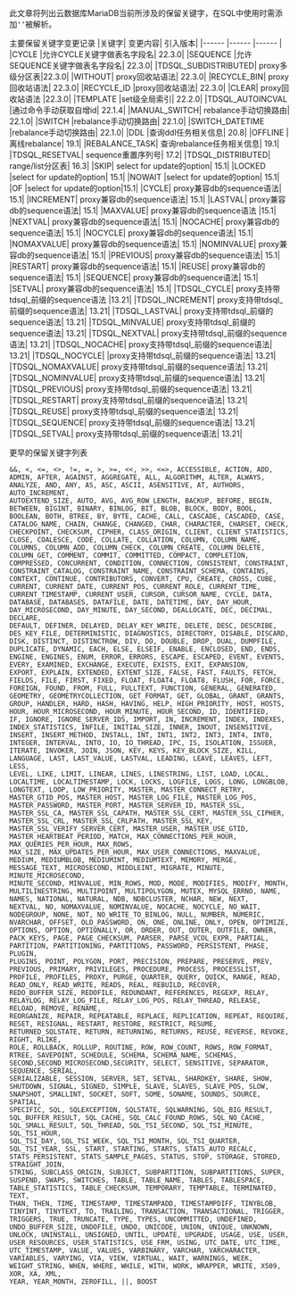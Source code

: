 此文章将列出云数据库MariaDB当前所涉及的保留关键字，在SQL中使用时需添加```‘’```被解析。

主要保留关键字变更记录
|关键字|	变更内容|	引入版本|
|------ |------ |------ |
|CYCLE	|允许CYCLE关键字做表名字段名|	22.3.0|
|SEQUENCE	|允许SEQUENCE关键字做表名字段名|	22.3.0|
|TDSQL_SUBDISTRIBUTED|	proxy多级分区表|22.3.0|
|WITHOUT|	proxy回收站语法|	22.3.0|
|RECYCLE_BIN|	proxy回收站语法|	22.3.0|
|RECYCLE_ID	|proxy回收站语法|	22.3.0|
|CLEAR|	proxy回收站语法	|22.3.0|
|TEMPLATE	|set级全局索引|	22.2.0|
|TDSQL_AUTOINCVAL	|通过命令手动获取自增id|	22.1.4|
|MANUAL_SWITCH|	rebalance手动切换路由|	22.1.0|
|SWITCH	|rebalance手动切换路由|	22.1.0|
|SWITCH_DATETIME	|rebalance手动切换路由|	22.1.0|
|DDL	|查询ddl任务相关信息|	20.8|
|OFFLINE	|离线rebalance|	19.1|
|REBALANCE_TASK|	查询rebalance任务相关信息|	19.1|
|TDSQL_RESETVAL|	sequence重置序列号|	17.2|
|TDSQL_DISTRIBUTED|	range/list分区表|	16.3|
|SKIP|	select for update的option|	15.1|
|LOCKED	|select for update的option|	15.1|
|NOWAIT	|select for update的option|	15.1|
|OF	|select for update的option|15.1|
|CYCLE|	proxy兼容db的sequence语法|	15.1|
|INCREMENT|	proxy兼容db的sequence语法|	15.1|
|LASTVAL|	proxy兼容db的sequence语法|	15.1|
|MAXVALUE|	proxy兼容db的sequence语法	|15.1|
|NEXTVAL|	proxy兼容db的sequence语法|	15.1|
|NOCACHE|	proxy兼容db的sequence语法|	15.1|
|NOCYCLE|	proxy兼容db的sequence语法|	15.1|
|NOMAXVALUE|	proxy兼容db的sequence语法|	15.1|
|NOMINVALUE|	proxy兼容db的sequence语法|	15.1|
|PREVIOUS|	proxy兼容db的sequence语法|	15.1|
|RESTART|	proxy兼容db的sequence语法|	15.1|
|REUSE|	proxy兼容db的sequence语法|	15.1|
|SEQUENCE|	proxy兼容db的sequence语法|	15.1|
|SETVAL|	proxy兼容db的sequence语法|	15.1|
|TDSQL_CYCLE|	proxy支持带tdsql_前缀的sequence语法	|13.21|
|TDSQL_INCREMENT|	proxy支持带tdsql_前缀的sequence语法|	13.21|
|TDSQL_LASTVAL|	proxy支持带tdsql_前缀的sequence语法|	13.21|
|TDSQL_MINVALUE|	proxy支持带tdsql_前缀的sequence语法|	13.21|
|TDSQL_NEXTVAL|	proxy支持带tdsql_前缀的sequence语法|	13.21|
|TDSQL_NOCACHE|	proxy支持带tdsql_前缀的sequence语法|	13.21|
|TDSQL_NOCYCLE|	|proxy支持带tdsql_前缀的sequence语法|	13.21|
|TDSQL_NOMAXVALUE|	proxy支持带tdsql_前缀的sequence语法|	13.21|
|TDSQL_NOMINVALUE|	proxy支持带tdsql_前缀的sequence语法|	13.21|
|TDSQL_PREVIOUS|	proxy支持带tdsql_前缀的sequence语法|	13.21|
|TDSQL_RESTART|	proxy支持带tdsql_前缀的sequence语法|	13.21|
|TDSQL_REUSE|	proxy支持带tdsql_前缀的sequence语法|	13.21|
|TDSQL_SEQUENCE|	proxy支持带tdsql_前缀的sequence语法|	13.21|
|TDSQL_SETVAL|	proxy支持带tdsql_前缀的sequence语法|	13.21|


更早的保留关键字列表
```
&&, <, <=, <>, !=, =, >, >=, <<, >>, <=>, ACCESSIBLE, ACTION, ADD, ADMIN, AFTER, AGAINST, AGGREGATE, ALL, ALGORITHM, ALTER, ALWAYS, ANALYZE, AND, ANY, AS, ASC, ASCII, ASENSITIVE, AT, AUTHORS, AUTO_INCREMENT,
AUTOEXTEND_SIZE, AUTO, AVG, AVG_ROW_LENGTH, BACKUP, BEFORE, BEGIN, BETWEEN, BIGINT, BINARY, BINLOG, BIT, BLOB, BLOCK, BODY, BOOL, BOOLEAN, BOTH, BTREE, BY, BYTE, CACHE, CALL, CASCADE, CASCADED, CASE,
CATALOG_NAME, CHAIN, CHANGE, CHANGED, CHAR, CHARACTER, CHARSET, CHECK, CHECKPOINT, CHECKSUM, CIPHER, CLASS_ORIGIN, CLIENT, CLIENT_STATISTICS, CLOSE, COALESCE, CODE, COLLATE, COLLATION, COLUMN, COLUMN_NAME,
COLUMNS, COLUMN_ADD, COLUMN_CHECK, COLUMN_CREATE, COLUMN_DELETE, COLUMN_GET, COMMENT, COMMIT, COMMITTED, COMPACT, COMPLETION, COMPRESSED, CONCURRENT, CONDITION, CONNECTION, CONSISTENT, CONSTRAINT, 
CONSTRAINT_CATALOG, CONSTRAINT_NAME, CONSTRAINT_SCHEMA, CONTAINS, CONTEXT, CONTINUE, CONTRIBUTORS, CONVERT, CPU, CREATE, CROSS, CUBE, CURRENT, CURRENT_DATE, CURRENT_POS, CURRENT_ROLE, CURRENT_TIME, 
CURRENT_TIMESTAMP, CURRENT_USER, CURSOR, CURSOR_NAME, CYCLE, DATA, DATABASE, DATABASES, DATAFILE, DATE, DATETIME, DAY, DAY_HOUR, DAY_MICROSECOND, DAY_MINUTE, DAY_SECOND, DEALLOCATE, DEC, DECIMAL, DECLARE, 
DEFAULT, DEFINER, DELAYED, DELAY_KEY_WRITE, DELETE, DESC, DESCRIBE, DES_KEY_FILE, DETERMINISTIC, DIAGNOSTICS, DIRECTORY, DISABLE, DISCARD, DISK, DISTINCT, DISTINCTROW, DIV, DO, DOUBLE, DROP, DUAL, DUMPFILE, 
DUPLICATE, DYNAMIC, EACH, ELSE, ELSEIF, ENABLE, ENCLOSED, END, ENDS, ENGINE, ENGINES, ENUM, ERROR, ERRORS, ESCAPE, ESCAPED, EVENT, EVENTS, EVERY, EXAMINED, EXCHANGE, EXECUTE, EXISTS, EXIT, EXPANSION, 
EXPORT, EXPLAIN, EXTENDED, EXTENT_SIZE, FALSE, FAST, FAULTS, FETCH, FIELDS, FILE, FIRST, FIXED, FLOAT, FLOAT4, FLOAT8, FLUSH, FOR, FORCE, FOREIGN, FOUND, FROM, FULL, FULLTEXT, FUNCTION, GENERAL, GENERATED, 
GEOMETRY, GEOMETRYCOLLECTION, GET_FORMAT, GET, GLOBAL, GRANT, GRANTS, GROUP, HANDLER, HARD, HASH, HAVING, HELP, HIGH_PRIORITY, HOST, HOSTS, HOUR, HOUR_MICROSECOND, HOUR_MINUTE, HOUR_SECOND, ID, IDENTIFIED, 
IF, IGNORE, IGNORE_SERVER_IDS, IMPORT, IN, INCREMENT, INDEX, INDEXES, INDEX_STATISTICS, INFILE, INITIAL_SIZE, INNER, INOUT, INSENSITIVE, INSERT, INSERT_METHOD, INSTALL, INT, INT1, INT2, INT3, INT4, INT8, 
INTEGER, INTERVAL, INTO, IO, IO_THREAD, IPC, IS, ISOLATION, ISSUER, ITERATE, INVOKER, JOIN, JSON, KEY, KEYS, KEY_BLOCK_SIZE, KILL, LANGUAGE, LAST, LAST_VALUE, LASTVAL, LEADING, LEAVE, LEAVES, LEFT, LESS, 
LEVEL, LIKE, LIMIT, LINEAR, LINES, LINESTRING, LIST, LOAD, LOCAL, LOCALTIME, LOCALTIMESTAMP, LOCK, LOCKS, LOGFILE, LOGS, LONG, LONGBLOB, LONGTEXT, LOOP, LOW_PRIORITY, MASTER, MASTER_CONNECT_RETRY,
MASTER_GTID_POS, MASTER_HOST, MASTER_LOG_FILE, MASTER_LOG_POS, MASTER_PASSWORD, MASTER_PORT, MASTER_SERVER_ID, MASTER_SSL, MASTER_SSL_CA, MASTER_SSL_CAPATH, MASTER_SSL_CERT, MASTER_SSL_CIPHER,
MASTER_SSL_CRL, MASTER_SSL_CRLPATH, MASTER_SSL_KEY, MASTER_SSL_VERIFY_SERVER_CERT, MASTER_USER, MASTER_USE_GTID, MASTER_HEARTBEAT_PERIOD, MATCH, MAX_CONNECTIONS_PER_HOUR, MAX_QUERIES_PER_HOUR, MAX_ROWS, 
MAX_SIZE, MAX_UPDATES_PER_HOUR, MAX_USER_CONNECTIONS, MAXVALUE, MEDIUM, MEDIUMBLOB, MEDIUMINT, MEDIUMTEXT, MEMORY, MERGE, MESSAGE_TEXT, MICROSECOND, MIDDLEINT, MIGRATE, MINUTE, MINUTE_MICROSECOND,
MINUTE_SECOND, MINVALUE, MIN_ROWS, MOD, MODE, MODIFIES, MODIFY, MONTH, MULTILINESTRING, MULTIPOINT, MULTIPOLYGON, MUTEX, MYSQL_ERRNO, NAME, NAMES, NATIONAL, NATURAL, NDB, NDBCLUSTER, NCHAR, NEW, NEXT, 
NEXTVAL, NO, NOMAXVALUE, NOMINVALUE, NOCACHE, NOCYCLE, NO_WAIT, NODEGROUP, NONE, NOT, NO_WRITE_TO_BINLOG, NULL, NUMBER, NUMERIC, NVARCHAR, OFFSET, OLD_PASSWORD, ON, ONE, ONLINE, ONLY, OPEN, OPTIMIZE, 
OPTIONS, OPTION, OPTIONALLY, OR, ORDER, OUT, OUTER, OUTFILE, OWNER, PACK_KEYS, PAGE, PAGE_CHECKSUM, PARSER, PARSE_VCOL_EXPR, PARTIAL, PARTITION, PARTITIONING, PARTITIONS, PASSWORD, PERSISTENT, PHASE, PLUGIN,
PLUGINS, POINT, POLYGON, PORT, PRECISION, PREPARE, PRESERVE, PREV, PREVIOUS, PRIMARY, PRIVILEGES, PROCEDURE, PROCESS, PROCESSLIST, PROFILE, PROFILES, PROXY, PURGE, QUARTER, QUERY, QUICK, RANGE, READ, 
READ_ONLY, READ_WRITE, READS, REAL, REBUILD, RECOVER, REDO_BUFFER_SIZE, REDOFILE, REDUNDANT, REFERENCES, REGEXP, RELAY, RELAYLOG, RELAY_LOG_FILE, RELAY_LOG_POS, RELAY_THREAD, RELEASE, RELOAD, REMOVE, RENAME, 
REORGANIZE, REPAIR, REPEATABLE, REPLACE, REPLICATION, REPEAT, REQUIRE, RESET, RESIGNAL, RESTART, RESTORE, RESTRICT, RESUME, RETURNED_SQLSTATE, RETURN, RETURNING, RETURNS, REUSE, REVERSE, REVOKE, RIGHT, RLIKE,
ROLE, ROLLBACK, ROLLUP, ROUTINE, ROW, ROW_COUNT, ROWS, ROW_FORMAT, RTREE, SAVEPOINT, SCHEDULE, SCHEMA, SCHEMA_NAME, SCHEMAS, SECOND,SECOND_MICROSECOND,SECURITY, SELECT, SENSITIVE, SEPARATOR, SEQUENCE, SERIAL,
SERIALIZABLE, SESSION, SERVER, SET, SETVAL, SHARDKEY, SHARE, SHOW, SHUTDOWN, SIGNAL, SIGNED, SIMPLE, SLAVE, SLAVES, SLAVE_POS, SLOW, SNAPSHOT, SMALLINT, SOCKET, SOFT, SOME, SONAME, SOUNDS, SOURCE, SPATIAL, 
SPECIFIC, SQL, SQLEXCEPTION, SQLSTATE, SQLWARNING, SQL_BIG_RESULT, SQL_BUFFER_RESULT, SQL_CACHE, SQL_CALC_FOUND_ROWS, SQL_NO_CACHE, SQL_SMALL_RESULT, SQL_THREAD, SQL_TSI_SECOND, SQL_TSI_MINUTE, SQL_TSI_HOUR,
SQL_TSI_DAY, SQL_TSI_WEEK, SQL_TSI_MONTH, SQL_TSI_QUARTER, SQL_TSI_YEAR, SSL, START, STARTING, STARTS, STATS_AUTO_RECALC, STATS_PERSISTENT, STATS_SAMPLE_PAGES, STATUS, STOP, STORAGE, STORED, STRAIGHT_JOIN, 
STRING, SUBCLASS_ORIGIN, SUBJECT, SUBPARTITION, SUBPARTITIONS, SUPER, SUSPEND, SWAPS, SWITCHES, TABLE, TABLE_NAME, TABLES, TABLESPACE, TABLE_STATISTICS, TABLE_CHECKSUM, TEMPORARY, TEMPTABLE, TERMINATED, TEXT,
THAN, THEN, TIME, TIMESTAMP, TIMESTAMPADD, TIMESTAMPDIFF, TINYBLOB, TINYINT, TINYTEXT, TO, TRAILING, TRANSACTION, TRANSACTIONAL, TRIGGER, TRIGGERS, TRUE, TRUNCATE, TYPE, TYPES, UNCOMMITTED, UNDEFINED, 
UNDO_BUFFER_SIZE, UNDOFILE, UNDO, UNICODE, UNION, UNIQUE, UNKNOWN, UNLOCK, UNINSTALL, UNSIGNED, UNTIL, UPDATE, UPGRADE, USAGE, USE, USER, USER_RESOURCES, USER_STATISTICS, USE_FRM, USING, UTC_DATE, UTC_TIME, 
UTC_TIMESTAMP, VALUE, VALUES, VARBINARY, VARCHAR, VARCHARACTER, VARIABLES, VARYING, VIA, VIEW, VIRTUAL, WAIT, WARNINGS, WEEK, WEIGHT_STRING, WHEN, WHERE, WHILE, WITH, WORK, WRAPPER, WRITE, X509, XOR, XA, XML, 
YEAR, YEAR_MONTH, ZEROFILL, ||, BOOST
```